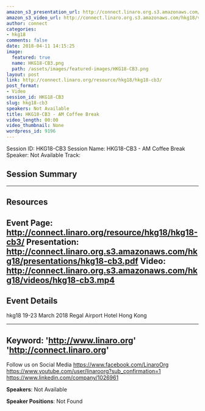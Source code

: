 ```yaml
---
amazon_s3_presentation_url: http://connect.linaro.org.s3.amazonaws.com/hkg18/presentations/hkg18-cb3.pdf
amazon_s3_video_url: http://connect.linaro.org.s3.amazonaws.com/hkg18/videos/hkg18-cb3.mp4
author: connect
categories:
- hkg18
comments: false
date: 2018-04-11 14:15:25
image:
  featured: true
  name: HKG18-CB3.png
  path: /assets/images/featured-images/HKG18-CB3.png
layout: post
link: http://connect.linaro.org/resource/hkg18/hkg18-cb3/
post_format:
- Video
session_id: HKG18-CB3
slug: hkg18-cb3
speakers: Not Available
title: HKG18-CB3 - AM Coffee Break
video_length: 00:00
video_thumbnail: None
wordpress_id: 9196
---
```


Session ID: HKG18-CB3
Session Name: HKG18-CB3 - AM Coffee Break
Speaker: Not Available
Track: 


## Session Summary

---------------------------------------------------
## Resources
Event Page: http://connect.linaro.org/resource/hkg18/hkg18-cb3/
Presentation: http://connect.linaro.org.s3.amazonaws.com/hkg18/presentations/hkg18-cb3.pdf
Video: http://connect.linaro.org.s3.amazonaws.com/hkg18/videos/hkg18-cb3.mp4
 ---------------------------------------------------
## Event Details
hkg18
19-23 March 2018 
Regal Airport Hotel Hong Kong

---------------------------------------------------
Keyword: 
'http://www.linaro.org'
'http://connect.linaro.org'
---------------------------------------------------
Follow us on Social Media
https://www.facebook.com/LinaroOrg
https://www.youtube.com/user/linaroorg?sub_confirmation=1
https://www.linkedin.com/company/1026961

**Speakers**: Not Available

**Speaker Positions**: Not Found